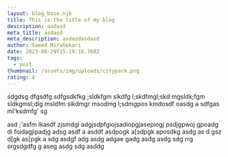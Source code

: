 ```yaml
---
layout: blog_base.njk
title: This is the title of my blog
description: aadasd
meta_title: asdasd
meta_description: asdasdasdasd
author: Saeed Mirshekari
date: 2023-08-29T15:19:18.768Z
tags:
  - post
thumbnail: /assets/img/uploads/citypark.png
rating: 4
---
```

s﻿dgdsg dfgsdfg sdfgsdkfkg ;sldkfgm slkdfg l;skdfmgl;skd mgsldk;fgm sldkgmsl;dlg msldfm slkdmgr msodmg l;sdmgpos kmdosdf oasdg
a﻿ sdfgas ml'ksdmfg' sg


a﻿sd ;'asfm lkasdf zjsmdgl adgjsdpfgiojsadiopgjasepiogj psdjgpwoj gpoadg  di foidagjipadjg adsg
a﻿sdf a
a﻿sddf asdpogk a[sdpgk aposdkg asdg
 ﻿as
d﻿ gsz
d﻿[gk as[pgk a
s﻿dg asdgf 
a﻿dg
 ﻿asdg adgae gadg asdg asdg sdg rrg srgsdgdfg g aseg asdg sdg asddg 
